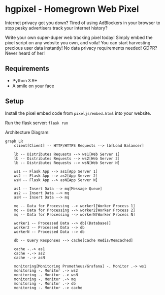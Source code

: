 # hgpixel - Homegrown Web Pixel

Internet privacy got you down? Tired of using AdBlockers in your browser to stop pesky advertisers track your internet history? 

Write your own super-duper web tracking pixel today! Simply embed the pixel script on any website you own, and voila! You can start harvesting precious user data instantly! No data privacy requirements needed!
GDPR? Never heard of her!
## Requirements
* Python 3.9+
* A smile on your face

## Setup
Install the pixel embed code from `pixeljs/embed.html` into your website.

Run the flask server:
`flask run`


Architecture Diagram:
```mermaid
graph LR
    client[Client] -- HTTP/HTTPS Requests --> lb[Load Balancer]

    lb -- Distributes Requests --> ws1[Web Server 1]
    lb -- Distributes Requests --> ws2[Web Server 2]
    lb -- Distributes Requests --> wsN[Web Server N]
    
    ws1 -- Flask App --> as1[App Server 1]
    ws2 -- Flask App --> as2[App Server 2]
    wsN -- Flask App --> asN[App Server N]
    
    as1 -- Insert Data --> mq[Message Queue]
    as2 -- Insert Data --> mq
    asN -- Insert Data --> mq
    
    mq -- Data for Processing --> worker1[Worker Process 1]
    mq -- Data for Processing --> worker2[Worker Process 2]
    mq -- Data for Processing --> workerN[Worker Process N]

    worker1 -- Processed Data --> db[(Database)]
    worker2 -- Processed Data --> db
    workerN -- Processed Data --> db

    db -- Query Responses --> cache[Cache Redis/Memcached]

    cache -.-> as1
    cache -.-> as2
    cache -.-> asN

    monitoring[Monitoring Prometheus/Grafana] -. Monitor .-> ws1
    monitoring -. Monitor .-> ws2
    monitoring -. Monitor .-> wsN
    monitoring -. Monitor .-> mq
    monitoring -. Monitor .-> db
    monitoring -. Monitor .-> cache
```